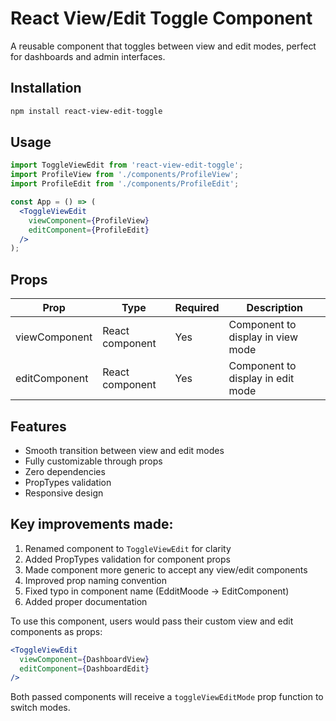# React View/Edit Toggle Component

A reusable component that toggles between view and edit modes, perfect for dashboards and admin interfaces.

## Installation

```bash
npm install react-view-edit-toggle
```

## Usage

```jsx
import ToggleViewEdit from 'react-view-edit-toggle';
import ProfileView from './components/ProfileView';
import ProfileEdit from './components/ProfileEdit';

const App = () => (
  <ToggleViewEdit
    viewComponent={ProfileView}
    editComponent={ProfileEdit}
  />
);
```

## Props

| Prop           | Type             | Required | Description                                  |
|---------------|-----------------|----------|----------------------------------------------|
| viewComponent | React component | Yes      | Component to display in view mode           |
| editComponent | React component | Yes      | Component to display in edit mode           |

## Features

- Smooth transition between view and edit modes
- Fully customizable through props
- Zero dependencies
- PropTypes validation
- Responsive design

## Key improvements made:
1. Renamed component to `ToggleViewEdit` for clarity
2. Added PropTypes validation for component props
3. Made component more generic to accept any view/edit components
4. Improved prop naming convention
5. Fixed typo in component name (EdditMoode → EditComponent)
6. Added proper documentation

To use this component, users would pass their custom view and edit components as props:

```jsx
<ToggleViewEdit
  viewComponent={DashboardView}
  editComponent={DashboardEdit}
/>
```

Both passed components will receive a `toggleViewEditMode` prop function to switch modes.

